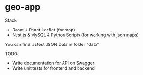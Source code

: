 # geo-app
Stack:
- React + React.Leaflet (for map)
- Nest.js & MySQL & Python Scripts (for working with json maps)

You can find lastest JSON Data in folder "data"


TODO:
- Write documentation for API on Swagger
- Write unit tests for frontend and backend
